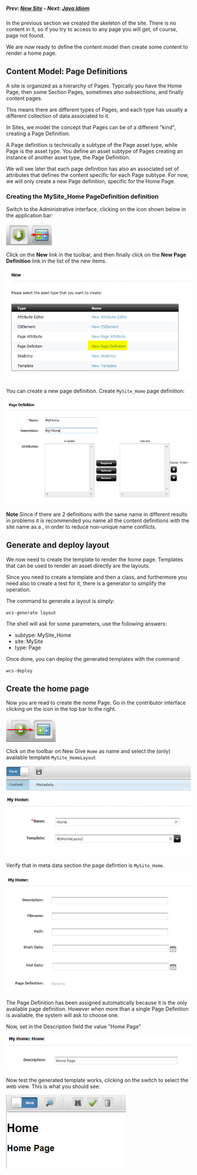##### Prev:  [New Site](NewSite.md) - Next: [Java Idiom](JavaIdiom.md)

In the previous section we created the skeleton of the site. There is no content in it, so if you try to access to any page you will get, of course, page not found.

We are now ready to define the content model then create some content to render a home page.

## Content Model: Page Definitions 

A site is organized as a hierarchy of Pages. Typically you have the Home Page, then some Section Pages, sometimes also subsectiions, and finally content pages.

This means there are different types of Pages, and each type has usually a different collection of data associated to it.

In Sites, we model the concept that Pages can be of a different "kind", creating a Page Definition.

A Page definition is technically a subtype of the Page asset type, while Page is the asset type. You define an asset subtype of Pages creating an instance of another asset type, the Page Definition.

We will see later that each page definition has also an associated set of attributes that defines the content specific for each Page subtype. For now, we will only create a new Page definition, specific for the Home Page.

### Creating the MySite_Home PageDefinition definition

Switch to the Administrative interface, clicking on the icon shown below in the application bar:

![Admin](../img/snap2093.png)

Click on the **New** link in the toolbar, and then finally click on the **New Page Definition** link in the list of the new items.

![New Page Definition](../img/snap1821.png)

You can create a new page definition. 
Create `MySite_Home` page definition: 

![My Home](../img/snap6106.png)

**Note** Since if there are 2 definitions with the same name in different results in problems  it is recommended you name all the content definitions with the site name as a , in order to reduce non-unique name conflicts.

## Generate and deploy layout

We now need to create the template to render the home page. Templates that can be used to render an asset directly are the layouts.

Since you need to create a template and then a class, and furthermore you need also to create a test for it, there is a generator to simplify the operation.

The command to generate a layout is simply:

`wcs-generate layout`

The shell will ask for some parameters, use the following answers:

- subtype: MySite_Home
- site: MySite
- type: Page

Once done, you can deploy the generated templates with the command

`wcs-deploy`

##  Create the home page

Now you are read to create the nome Page. Go in the contributor interface clicking on the icon in the top bar to the right.

![Contributor Interface](../img/snap7755.png)

Click on the toolbar on New
Give `Home` as name and select the (only) available template `MySite_HomeLayout`

![New Layout](../img/snap6677.png)

Verify that in meta data section the page defintion is `MySite_Home`. 

![Page Definition is MyHome](../img/snap5365.png)

The Page Definition  has been assigned automatically because it is the only available page definition. However when more than a single Page Definition is available, the system will ask to choose one.

Now, set in the Description field the value "Home Page"

![Description](../img/snap3950.png)

Now test the generated template works, clicking on the switch to select the web view. This is what you should see: 

![Description](../img/snap5968.png)

